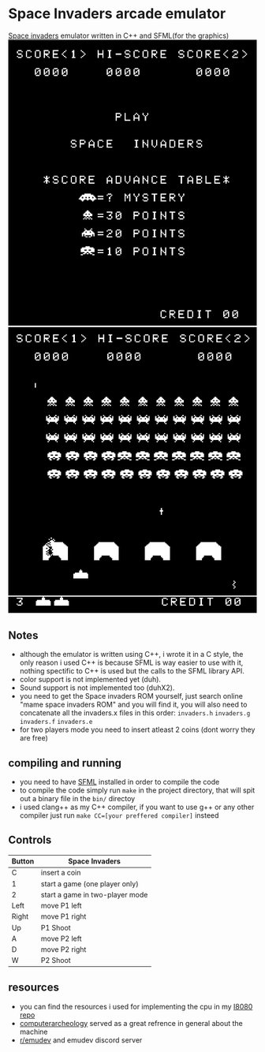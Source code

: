 # Space Invaders arcade emulator
[Space invaders](https://en.wikipedia.org/wiki/Space_Invaders) emulator written in C++ and SFML(for the graphics)
![SI1](SI1.png)
![SI2](SI2.png)


## Notes
* although the emulator is written using C++, i wrote it in a C style, the only reason i used C++ is because SFML is way easier to use with it, nothing spectific to C++ is used but the calls to the SFML library API.
* color support is not implemented yet (duh).
* Sound support is not implemented too (duhX2).
* you need to get the Space invaders ROM yourself, just search online "mame space invaders ROM" and you will find it, you will also need to concatenate all the invaders.x files in this order: `invaders.h` `invaders.g` `invaders.f` `invaders.e`
* for two players mode you need to insert atleast 2 coins (dont worry they are free)

## compiling and running
* you need to have [SFML](https://www.sfml-dev.org/) installed in order to compile the code
* to compile the code simply run `make` in the project directory, that will spit out a binary file in the `bin/` directoy
* i used clang++ as my C++ compiler, if you want to use g++ or any other compiler just run `make CC=[your preffered compiler]` insteed 


## Controls 

| Button   | Space Invaders                                 |
| -------- | ---------------------------------------------- |
| C        | insert a coin                                  |
| 1        | start a game (one player only)                 | 
| 2        | start a game in two-player mode                |
| Left     | move P1 left                                   |
| Right    | move P1 right                                  |
| Up       | P1 Shoot                                       |
| A        | move P2 left                                   |
| D        | move P2 right                                  |
| W        | P2 Shoot                                       |

## resources
* you can find the resources i used for implementing the cpu in my [I8080 repo](https://github.com/ahumblescientist/I8080)
* [computerarcheology](https://computerarcheology.com) served as a great refrence in general about the machine
* [r/emudev](https://www.reddit.com/r/EmuDev/) and emudev discord server
